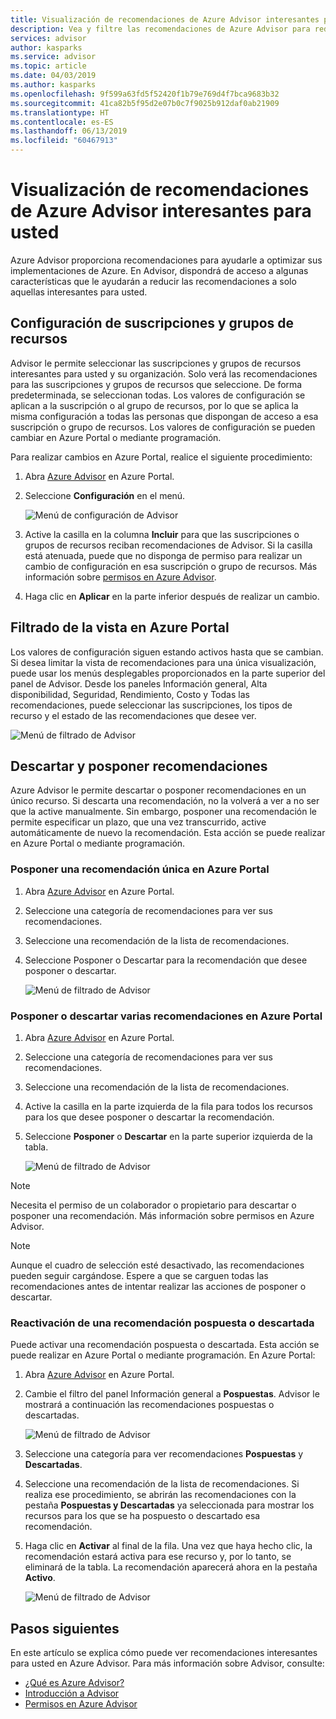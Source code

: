 ```yaml
---
title: Visualización de recomendaciones de Azure Advisor interesantes para usted
description: Vea y filtre las recomendaciones de Azure Advisor para reducir el ruido.
services: advisor
author: kasparks
ms.service: advisor
ms.topic: article
ms.date: 04/03/2019
ms.author: kasparks
ms.openlocfilehash: 9f599a63fd5f52420f1b79e769d4f7bca9683b32
ms.sourcegitcommit: 41ca82b5f95d2e07b0c7f9025b912daf0ab21909
ms.translationtype: HT
ms.contentlocale: es-ES
ms.lasthandoff: 06/13/2019
ms.locfileid: "60467913"
---
```

# <a name="view-azure-advisor-recommendations-that-matter-to-you"></a>Visualización de recomendaciones de Azure Advisor interesantes para usted

Azure Advisor proporciona recomendaciones para ayudarle a optimizar sus implementaciones de Azure. En Advisor, dispondrá de acceso a algunas características que le ayudarán a reducir las recomendaciones a solo aquellas interesantes para usted.

## <a name="configure-subscriptions-and-resource-groups"></a>Configuración de suscripciones y grupos de recursos

Advisor le permite seleccionar las suscripciones y grupos de recursos interesantes para usted y su organización. Solo verá las recomendaciones para las suscripciones y grupos de recursos que seleccione. De forma predeterminada, se seleccionan todas. Los valores de configuración se aplican a la suscripción o al grupo de recursos, por lo que se aplica la misma configuración a todas las personas que dispongan de acceso a esa suscripción o grupo de recursos. Los valores de configuración se pueden cambiar en Azure Portal o mediante programación.

Para realizar cambios en Azure Portal, realice el siguiente procedimiento:

1. Abra [Azure Advisor](https://aka.ms/azureadvisordashboard) en Azure Portal.

1. Seleccione **Configuración** en el menú.

   ![Menú de configuración de Advisor](./media/view-recommendations/configuration.png)

1. Active la casilla en la columna **Incluir** para que las suscripciones o grupos de recursos reciban recomendaciones de Advisor. Si la casilla está atenuada, puede que no disponga de permiso para realizar un cambio de configuración en esa suscripción o grupo de recursos. Más información sobre [permisos en Azure Advisor](permissions.md).

1. Haga clic en **Aplicar** en la parte inferior después de realizar un cambio.

## <a name="filtering-your-view-in-the-azure-portal"></a>Filtrado de la vista en Azure Portal

Los valores de configuración siguen estando activos hasta que se cambian. Si desea limitar la vista de recomendaciones para una única visualización, puede usar los menús desplegables proporcionados en la parte superior del panel de Advisor. Desde los paneles Información general, Alta disponibilidad, Seguridad, Rendimiento, Costo y Todas las recomendaciones, puede seleccionar las suscripciones, los tipos de recurso y el estado de las recomendaciones que desee ver.

   ![Menú de filtrado de Advisor](./media/view-recommendations/filtering.png)

## <a name="dismissing-and-postponing-recommendations"></a>Descartar y posponer recomendaciones

Azure Advisor le permite descartar o posponer recomendaciones en un único recurso. Si descarta una recomendación, no la volverá a ver a no ser que la active manualmente. Sin embargo, posponer una recomendación le permite especificar un plazo, que una vez transcurrido, active automáticamente de nuevo la recomendación. Esta acción se puede realizar en Azure Portal o mediante programación.

### <a name="postpone-a-single-recommendation-in-the-azure-portal"></a>Posponer una recomendación única en Azure Portal 

1. Abra [Azure Advisor](https://aka.ms/azureadvisordashboard) en Azure Portal.
1. Seleccione una categoría de recomendaciones para ver sus recomendaciones.
1. Seleccione una recomendación de la lista de recomendaciones.
1. Seleccione Posponer o Descartar para la recomendación que desee posponer o descartar.

     ![Menú de filtrado de Advisor](./media/view-recommendations/postpone-dismiss.png)

### <a name="postpone-or-dismiss-a-multiple-recommendations-in-the-azure-portal"></a>Posponer o descartar varias recomendaciones en Azure Portal

1. Abra [Azure Advisor](https://aka.ms/azureadvisordashboard) en Azure Portal.
1. Seleccione una categoría de recomendaciones para ver sus recomendaciones.
1. Seleccione una recomendación de la lista de recomendaciones.
1. Active la casilla en la parte izquierda de la fila para todos los recursos para los que desee posponer o descartar la recomendación.
1. Seleccione **Posponer** o **Descartar** en la parte superior izquierda de la tabla.

     ![Menú de filtrado de Advisor](./media/view-recommendations/postpone-dismiss-multiple.png)

> [!NOTE]
> Necesita el permiso de un colaborador o propietario para descartar o posponer una recomendación. Más información sobre permisos en Azure Advisor.

> [!NOTE]
> Aunque el cuadro de selección esté desactivado, las recomendaciones pueden seguir cargándose. Espere a que se carguen todas las recomendaciones antes de intentar realizar las acciones de posponer o descartar.

### <a name="reactivate-a-postponed-or-dismissed-recommendation"></a>Reactivación de una recomendación pospuesta o descartada

Puede activar una recomendación pospuesta o descartada. Esta acción se puede realizar en Azure Portal o mediante programación. En Azure Portal:

1. Abra [Azure Advisor](https://aka.ms/azureadvisordashboard) en Azure Portal.

1. Cambie el filtro del panel Información general a **Pospuestas**. Advisor le mostrará a continuación las recomendaciones pospuestas o descartadas.

    ![Menú de filtrado de Advisor](./media/view-recommendations/activate-postponed.png)

1. Seleccione una categoría para ver recomendaciones **Pospuestas** y **Descartadas**.

1. Seleccione una recomendación de la lista de recomendaciones. Si realiza ese procedimiento, se abrirán las recomendaciones con la pestaña **Pospuestas y Descartadas** ya seleccionada para mostrar los recursos para los que se ha pospuesto o descartado esa recomendación.

1. Haga clic en **Activar** al final de la fila. Una vez que haya hecho clic, la recomendación estará activa para ese recurso y, por lo tanto, se eliminará de la tabla. La recomendación aparecerá ahora en la pestaña **Activo**.
 
     ![Menú de filtrado de Advisor](./media/view-recommendations/activate-postponed-2.png)

## <a name="next-steps"></a>Pasos siguientes

En este artículo se explica cómo puede ver recomendaciones interesantes para usted en Azure Advisor. Para más información sobre Advisor, consulte: 

- [¿Qué es Azure Advisor?](advisor-overview.md)
- [Introducción a Advisor](advisor-get-started.md)
- [Permisos en Azure Advisor](permissions.md)



